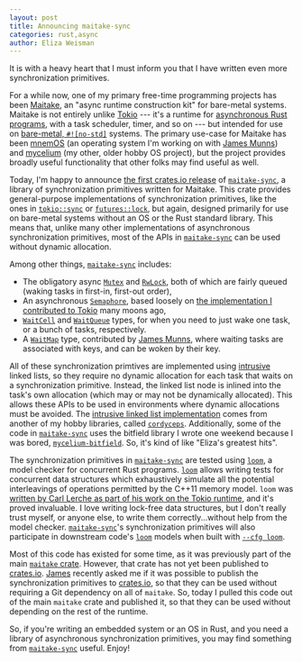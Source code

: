 ```yaml
---
layout: post
title: Announcing maitake-sync
categories: rust,async
author: Eliza Weisman
---
```


It is with a heavy heart that I must inform you that I have written even more
synchronization primitives.

For a while now, one of my primary free-time programming projects has been
[Maitake], an "async runtime construction kit" for bare-metal systems. Maitake
is not entirely unlike [Tokio] --- it's a runtime for [asynchronous Rust
programs][core-task], with a task scheduler, timer, and so on --- but intended
for use on [bare-metal, `#![no-std]`][no-std] systems. The primary use-case for
Maitake has been [mnemOS] (an operating system I'm working on with [James
Munns]) and [mycelium] (my other, older hobby OS project), but the project
provides broadly useful functionality that other folks may find useful as well.

Today, I'm happy to announce [the first crates.io release] of [`maitake-sync`], a
library of synchronization primitives written for Maitake. This crate provides
general-purpose implementations of synchronization primitives, like the ones in
[`tokio::sync`] or [`futures::lock`], but again, designed primarily for use on
bare-metal systems without an OS or the Rust standard library. This means that,
unlike many other implementations of asynchronous synchronization primitives,
most of the APIs in [`maitake-sync`] can be used without dynamic allocation.

Among other things, [`maitake-sync`] includes:

- The obligatory async [`Mutex`] and [`RwLock`], both of which are fairly queued
  (waking tasks in first-in, first-out order),
- An asynchronous [`Semaphore`], based loosely on
  [the implementation I contributed to Tokio][tokio-sem] many moons ago,
- [`WaitCell`] and [`WaitQueue`] types, for when you need to just wake one task,
  or a bunch of tasks, respectively.
- A [`WaitMap`] type, contributed by [James Munns], where waiting tasks are
  associated with keys, and can be woken by their key.

All of these synchronization primtives are implemented using [intrusive] linked
lists, so they require no dynamic allocation for each task that waits on a
synchronization primitive. Instead, the linked list node is inlined into the
task's own allocation (which may or may not be dynamically allocated). This
allows these APIs to be used in environments where dynamic allocations must be
avoided. The [intrusive linked list implementation][cordylist] comes from
another of my hobby libraries, called [`cordyceps`]. Additionally, some of the
code in [`maitake-sync`] uses the bitfield library I wrote one weekend because
I was bored, [`mycelium-bitfield`]. So, it's kind of like "Eliza's greatest
hits".

The synchronization primitives in [`maitake-sync`] are tested using [`loom`], a
model checker for concurrent Rust programs. [`loom`] allows writing tests for
concurrent data structures which exhaustively simulate all the potential
interleavings of operations permitted by the C++11 memory model. `loom` was
[written by Carl Lerche as part of his work on the Tokio runtime][loom-blog],
and it's proved invaluable. I love writing lock-free data structures, but I
don't really trust myself, or anyone else, to write them correctly...without
help from the model checker. [`maitake-sync`]'s synchronization primitives will
also participate in downstream code's [`loom`] models when built with
[`--cfg loom`].

Most of this code has existed for some time, as it was previously part of the
main [`maitake` crate][Maitake]. However, that crate has not yet been published
to [crates.io]. [James][James Munns] recently asked me if it was possible to
publish the synchronization primitives to [crates.io], so that they can be used
without requiring a Git dependency on all of `maitake`. So, today I pulled this
code out of the main `maitake` crate and published it, so that they can be used
without depending on the rest of the runtime.

So, if you're writing an embedded system or an OS in Rust, and you need a
library of asynchronous synchronization primitives, you may find something from
[`maitake-sync`] useful. Enjoy!

[Maitake]: https://mycelium.elizas.website/maitake
[Tokio]: https://tokio.rs
[core-task]: https://doc.rust-lang.org/stable/core/task/index.html
[no-std]: https://docs.rust-embedded.org/book/intro/no-std.html
[mnemOS]: https://mnemos.dev
[James Munns]: https://jamesmunns.com
[mycelium]: https://mycelium.elizas.website
[`tokio::sync`]: https://docs.rs/tokio/latest/tokio/sync/
[`futures::lock`]: https://docs.rs/futures/latest/futures/lock/
[the first crates.io release]: https://crates.io/crates/maitake-sync/0.1.0
[`maitake-sync`]: https://crates.io/crates/maitake-sync
[`Mutex`]: https://docs.rs/maitake-sync/latest/maitake_sync/struct.Mutex.html
[`RwLock`]: https://docs.rs/maitake-sync/latest/maitake_sync/struct.RwLock.html
[`Semaphore`]: https://docs.rs/maitake-sync/latest/maitake_sync/struct.Semaphore.html
[tokio-sem]: https://github.com/tokio-rs/tokio/pull/2325
[`WaitCell`]: https://docs.rs/maitake-sync/latest/maitake_sync/struct.WaitCell.html
[`WaitQueue`]: https://docs.rs/maitake-sync/latest/maitake_sync/struct.WaitQueue.html
[`WaitMap`]: https://docs.rs/maitake-sync/latest/maitake_sync/struct.WaitMap.html
[intrusive]: https://www.boost.org/doc/libs/1_45_0/doc/html/intrusive/intrusive_vs_nontrusive.html
[cordylist]: https://docs.rs/cordyceps/latest/cordyceps/struct.List.html
[`mycelium-bitfield`]: https://crates.io/crates/mycelium-bitfield
[`cordyceps`]: https://crates.io/crates/cordyceps
[`loom`]: https://crates.io/crates/loom
[loom-blog]: https://tokio.rs/blog/2019-10-scheduler#fearless-unsafe-concurrency-with-loom
[`--cfg loom`]: https://docs.rs/loom/latest/loom/#running-loom-tests
[crates.io]: https://crates.io